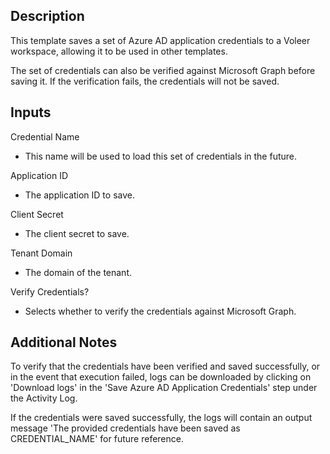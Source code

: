 ## Description

This template saves a set of Azure AD application credentials to a Voleer workspace, allowing it to be used in other templates.

The set of credentials can also be verified against Microsoft Graph before saving it. If the verification fails, the credentials will not be saved.

## Inputs

Credential Name

   - This name will be used to load this set of credentials in the future.

Application ID

   - The application ID to save.

Client Secret

   - The client secret to save.

Tenant Domain

   - The domain of the tenant.

Verify Credentials?

   - Selects whether to verify the credentials against Microsoft Graph.

## Additional Notes

To verify that the credentials have been verified and saved successfully, or in the event that execution failed, logs can be downloaded by clicking on 'Download logs' in the 'Save Azure AD Application Credentials' step under the Activity Log.

If the credentials were saved successfully, the logs will contain an output message 'The provided credentials have been saved as CREDENTIAL_NAME' for future reference.
